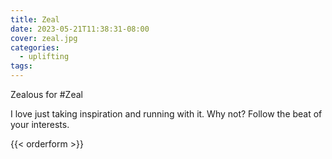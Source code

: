 ```yaml
---
title: Zeal
date: 2023-05-21T11:38:31-08:00
cover: zeal.jpg
categories:
  - uplifting
tags:
---
```


Zealous for #Zeal

I love just taking inspiration and running with it. Why not? Follow the beat of your interests.

<!--more-->
{{< orderform >}}
